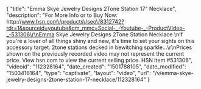 {
    "title": "Emma Skye Jewelry Designs 2Tone Station 17\" Necklace",
    "description": "For More Info or to Buy Now: http:\/\/www.hsn.com\/products\/seo\/8312742?rdr=1&sourceid=youtube&cm_mmc=Social-_-Youtube-_-ProductVideo-_-531306\r\nEmma Skye Jewelry Designs 2Tone Station Necklace \nIf you're a lover of all things shiny and new, it's time to set your sights on this accessory target. 2tone stations decked in bewitching sparkle...\r\nPrices shown on the previously recorded video may not represent the current price.  View hsn.com to view the current selling price. HSN Item #531306",
    "videoid": "112328164",
    "date_created": "1501788105",
    "date_modified": "1503416164",
    "type": "captivate",
    "layout": "video",
    "url": "\/v\/emma-skye-jewelry-designs-2tone-station-17-necklace\/112328164"
}